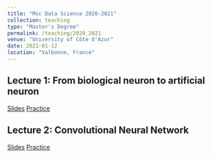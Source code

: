 ```yaml
---
title: "Msc Data Science 2020-2021"
collection: teaching
type: "Master's Degree"
permalink: /teaching/2020_2021
venue: "University of Côte d'Azur"
date: 2021-01-12
location: "Valbonne, France"
---
```


## Lecture 1: From biological neuron to artificial neuron
[Slides](https://docs.google.com/presentation/d/1lT-tO8zhWiXMt1ZojdoL4PC6wsVGMFr9FfSfwwCY_5Y/edit?usp=sharing)    [Practice](https://colab.research.google.com/drive/1v6OpnCwqvnqnqFP7CZHI8mTUm8LKddrE?usp=sharing)

## Lecture 2: Convolutional Neural Network
[Slides](https://docs.google.com/presentation/d/1rrgvD9WQY9awY19eW1DNmWWmfBJLwmjXZzMN3sy6BHg/edit?usp=sharing)    [Practice](https://colab.research.google.com/drive/1_swUjHPGMRqtx7Br4gj8Xo2eXu3TTwGc?usp=sharing)
